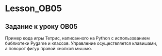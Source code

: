 # Lesson_OB05
 ## Задание к уроку OB05
Пример кода игры Тетрис, написанного на Python с использованием библиотеки Pygame и классов.
Управление осуществляется клавишами, а поворот фигур правой кнопкой мышью.